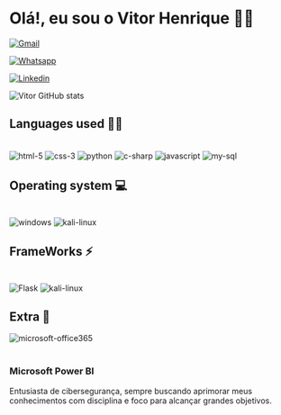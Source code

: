 

# Olá!, eu sou o Vitor Henrique 🙋‍♂️

[![Gmail](https://img.shields.io/badge/Gmail-D14836?style=for-the-badge&logo=gmail&logoColor=white)](mailto:vitorfonsecaxs@gmail.com)

[![Whatsapp](https://img.shields.io/badge/WhatsApp-25D366?style=for-the-badge&logo=whatsapp&logoColor=white)](https://wa.me/+5516981021555)

[![Linkedin](https://img.shields.io/badge/LinkedIn-0077B5?style=for-the-badge&logo=linkedin&logoColor=white)](https://www.linkedin.com/in/vitor-henrique-fonseca-4903b12b8/)

![Vitor GitHub stats](https://github-readme-stats.vercel.app/api?username=vitor-henri&show_icons=true&theme=synthwave)

## Languages ​​used 👨‍💻

<div style="display: inline_block;"><br/>
    <img align="center" alt="html-5" src="https://img.shields.io/badge/HTML5-E34F26?style=for-the-badge&logo=html5&logoColor=white">
    <img align="center" alt="css-3" src="https://img.shields.io/badge/CSS3-1572B6?style=for-the-badge&logo=css3&logoColor=white">
    <img align="center" alt="python" src="https://img.shields.io/badge/Python-3776AB?style=for-the-badge&logo=python&logoColor=white">
    <img align="center" alt="c-sharp" src="https://img.shields.io/badge/C%23-239120?style=for-the-badge&logo=c-sharp&logoColor=white">
    <img align="center" alt="javascript" src="https://img.shields.io/badge/JavaScript-323330?style=for-the-badge&logo=javascript&logoColor=F7DF1E">
    <img align="center" alt="my-sql" src="https://img.shields.io/badge/MySQL-00000F?style=for-the-badge&logo=mysql&logoColor=white">
</div>

## Operating system 💻

<div style="display: inline_block;"><br/>
    <img align="center" alt="windows" src="https://img.shields.io/badge/Windows-0078D6?style=for-the-badge&logo=windows&logoColor=white">
    <img align="center" alt="kali-linux" src="https://img.shields.io/badge/Kali_Linux-557C94?style=for-the-badge&logo=kali-linux&logoColor=white">
</div>

## FrameWorks ⚡
<div style="display: inline_block;"><br/>
    <img align="center" alt="Flask" src="[https://img.shields.io/badge/Windows-0078D6?style=for-the-badge&logo=windows&logoColor=white](https://img.shields.io/badge/Flask-000000?style=for-the-badge&logo=flask&logoColor=white)">
        <img align="center" alt="kali-linux" src="https://img.shields.io/badge/Kali_Linux-557C94?style=for-the-badge&logo=kali-linux&logoColor=white">
</div>

## Extra 💾

<img align="center" alt="microsoft-office365" src="https://img.shields.io/badge/Microsoft_Office-D83B01?style=for-the-badge&logo=microsoft-office&logoColor=white">
<br><br/>
<h3>Microsoft Power BI</h3>
Entusiasta de cibersegurança, sempre buscando aprimorar meus conhecimentos com disciplina e foco para alcançar grandes objetivos.
